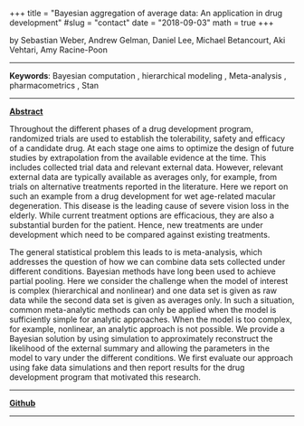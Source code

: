 +++
title = "Bayesian aggregation of average data: An application in drug development"
#slug = "contact"
date = "2018-09-03"
math = true
+++

by Sebastian Weber, Andrew Gelman, Daniel Lee, Michael Betancourt, Aki Vehtari, Amy Racine-Poon
___
**Keywords**: Bayesian computation , hierarchical modeling , Meta-analysis , pharmacometrics , Stan
___
**[Abstract](https://doi.org/10.1214/17-AOAS1122)**

Throughout the different phases of a drug development program, randomized trials are used to establish the tolerability, safety and efficacy of a candidate drug. At each stage one aims to optimize the design of future studies by extrapolation from the available evidence at the time. This includes collected trial data and relevant external data. However, relevant external data are typically available as averages only, for example, from trials on alternative treatments reported in the literature. Here we report on such an example from a drug development for wet age-related macular degeneration. This disease is the leading cause of severe vision loss in the elderly. While current treatment options are efficacious, they are also a substantial burden for the patient. Hence, new treatments are under development which need to be compared against existing treatments.

The general statistical problem this leads to is meta-analysis, which addresses the question of how we can combine data sets collected under different conditions. Bayesian methods have long been used to achieve partial pooling. Here we consider the challenge when the model of interest is complex (hierarchical and nonlinear) and one data set is given as raw data while the second data set is given as averages only. In such a situation, common meta-analytic methods can only be applied when the model is sufficiently simple for analytic approaches. When the model is too complex, for example, nonlinear, an analytic approach is not possible. We provide a Bayesian solution by using simulation to approximately reconstruct the likelihood of the external summary and allowing the parameters in the model to vary under the different conditions. We first evaluate our approach using fake data simulations and then report results for the drug development program that motivated this research.
___
[**Github**](https://github.com/hublun/Bayesian_Aggregation_Average_Data)
___